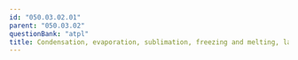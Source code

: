 ```yaml
---
id: "050.03.02.01"
parent: "050.03.02"
questionBank: "atpl"
title: Condensation, evaporation, sublimation, freezing and melting, latent heat
---
```

